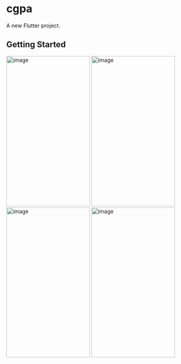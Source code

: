 # cgpa

A new Flutter project.

## Getting Started
<img width="220" height="396" alt="image" src="https://github.com/user-attachments/assets/33744e6b-ceeb-48cd-9ca6-bd4401103980" />
<img width="220" height="396" alt="image" src="https://github.com/user-attachments/assets/78229273-ba18-40c5-be08-5715245c7fc1" />
<img width="220" height="396" alt="image" src="https://github.com/user-attachments/assets/6004fde1-bc0c-4cb3-84f4-0ccc158c2a62" />
<img width="220" height="396" alt="image" src="https://github.com/user-attachments/assets/6c49537a-00dd-4fba-ac75-a5a90c9575b7" />



